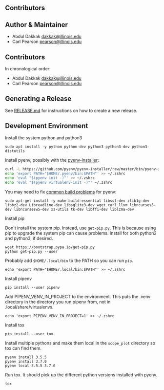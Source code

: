Contributors
------------

## Author & Maintainer

* Abdul Dakkak <dakkak@illinois.edu>
* Carl Pearson <pearson@illinois.edu>

## Contributors

In chronological order:

* Abdul Dakkak <dakkak@illinois.edu>
* Carl Pearson <pearson@illinois.edu>

## Generating a Release

See [RELEASE.md](RELEASE.md) for instructions on how to create a new release.

## Development Environment

Install the system python and python3

```
sudo apt install -y python python-dev python3 python3-dev python3-distutils
```

Install pyenv, possibly with the [pyenv-installer](https://github.com/pyenv/pyenv-installer):

```bash
curl -L https://github.com/pyenv/pyenv-installer/raw/master/bin/pyenv-installer | bash
echo 'export PATH="$HOME/.pyenv/bin:$PATH"' >> ~/.zshrc
echo 'eval "$(pyenv init -)"' >> ~/.zshrc
echo 'eval "$(pyenv virtualenv-init -)"' ~/.zshrc
```

You may need to fix [common build problems](https://github.com/pyenv/pyenv/wiki/common-build-problems) for pyenv:

    sudo apt-get install -y make build-essential libssl-dev zlib1g-dev libbz2-dev Libreadline-dev libsqlite3-dev wget curl llvm libncurses5-dev libncursesw5-dev xz-utils tk-dev libffi-dev liblzma-dev


Install pip

Don't install the system pip. Instead, use `get-pip.py`.
This is because using pip to upgrade the system pip can cause problems.
Install for both python2 and python3, if desired.

    wget https://bootstrap.pypa.io/get-pip.py
    python get-pip.py --user

Probably add `$HOME/.local/bin` to the PATH so you can run `pip`.

    echo 'export PATH="$HOME/.local/bin:$PATH"' >> ~/.zshrc

Install pipenv

    pip install --user pipenv

Add PIPENV_VENV_IN_PROJECT to the environment. This puts the .venv directory in the directory you run pipenv from, not in .local/share/virtualenvs.

    echo 'export PIPENV_VENV_IN_PROJECT=1' >> ~/.zshrc

Install tox

    pip install --user tox

Install multiple pythons and make them local in the `scope_plot` directory so tox can find them.

    pyenv install 3.5.5
    pyenv install 3.7.0
    pyenv local 3.5.5 3.7.0

Run tox.
It should pick up the different python versions installed with pyenv.

    tox